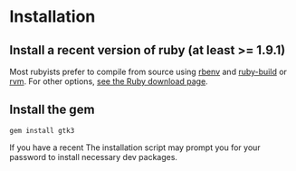 # Installation

## Install a recent version of ruby (at least >= 1.9.1)

Most rubyists prefer to compile from source using [rbenv](https://github.com/sstephenson/rbenv#installation) and [ruby-build](https://github.com/sstephenson/ruby-build) or [rvm](https://github.com/wayneeseguin/rvm).  For other options, [see the Ruby download page](http://www.ruby-lang.org/en/downloads/).

## Install the gem

    gem install gtk3

If you have a recent The installation script may prompt you for your password to install necessary dev packages.
